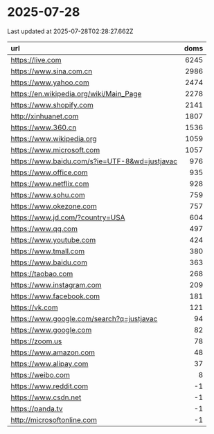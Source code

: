 # 2025-07-28

<!-- BEGIN -->
Last updated at 2025-07-28T02:28:27.662Z

url | doms
:- | -:
https://live.com | 6245
https://www.sina.com.cn | 2986
https://www.yahoo.com | 2474
https://en.wikipedia.org/wiki/Main_Page | 2278
https://www.shopify.com | 2141
http://xinhuanet.com | 1807
https://www.360.cn | 1536
https://www.wikipedia.org | 1059
https://www.microsoft.com | 1057
https://www.baidu.com/s?ie=UTF-8&wd=justjavac | 976
https://www.office.com | 935
https://www.netflix.com | 928
https://www.sohu.com | 759
https://www.okezone.com | 757
https://www.jd.com/?country=USA | 604
https://www.qq.com | 497
https://www.youtube.com | 424
https://www.tmall.com | 380
https://www.baidu.com | 363
https://taobao.com | 268
https://www.instagram.com | 209
https://www.facebook.com | 181
https://vk.com | 121
https://www.google.com/search?q=justjavac | 94
https://www.google.com | 82
https://zoom.us | 78
https://www.amazon.com | 48
https://www.alipay.com | 37
https://weibo.com | 8
https://www.reddit.com | -1
https://www.csdn.net | -1
https://panda.tv | -1
http://microsoftonline.com | -1
<!-- END -->
